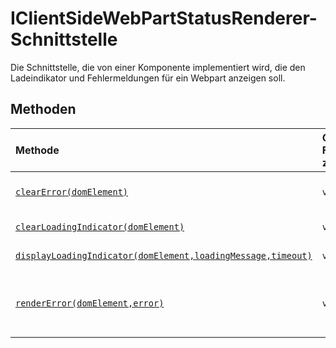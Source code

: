 # <a name="iclientsidewebpartstatusrenderer-interface"></a>IClientSideWebPartStatusRenderer-Schnittstelle







Die Schnittstelle, die von einer Komponente implementiert wird, die den Ladeindikator und Fehlermeldungen für ein Webpart anzeigen soll.







## <a name="methods"></a>Methoden

| Methode       |  Gibt Folgendes zurück:   | Beschreibung|
|:-------------|:-------|:-----------|
|[`clearError(domElement)`](clearerror-iclientsidewebpartstatusrenderer.md)      | `void` | Deaktiviert die Webpart-Fehlermeldung. |
|[`clearLoadingIndicator(domElement)`](clearloadingindicator-iclientsidewebpartstatusrenderer.md)      | `void` | Deaktiviert die Ladeanzeige. |
|[`displayLoadingIndicator(domElement,loadingMessage,timeout)`](displayloadingindicator-iclientsidewebpartstatusrenderer.md)      | `void` | Zeigt eine Ladedrehfeld an. |
|[`renderError(domElement,error)`](rendererror-iclientsidewebpartstatusrenderer.md)      | `void` | Rendert die bereitgestellte Fehlermeldung im div-Webpartcontainer |




